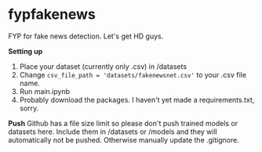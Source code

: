 # fypfakenews

FYP for fake news detection. Let's get HD guys.


**Setting up**
1. Place your dataset (currently only .csv) in /datasets
2. Change `csv_file_path = 'datasets/fakenewsnet.csv'` to your .csv file name.
3. Run main.ipynb
4. Probably download the packages. I haven't yet made a requirements.txt, sorry.


**Push**
Github has a file size limit so please don't push trained models or datasets here. Include them in /datasets or /models and they will automatically not be pushed. Otherwise manually update the .gitignore.



